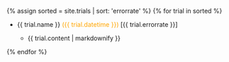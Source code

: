 {% assign sorted = site.trials | sort: 'errorrate' %}
{% for trial in sorted %}
  <ul>
    <li>{{ trial.name }} <span style="color:orange;">({{ trial.datetime }})</span> [{{ trial.errorrate }}]</li>
    <ul>
      <li>{{ trial.content | markdownify }}</li>
    </ul>
  </ul>
{% endfor %}
